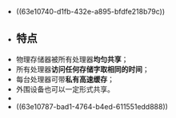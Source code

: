 - ((63e10740-d1fb-432e-a895-bfdfe218b79c))
- ## 特点
- 物理存储器被所有处理器**均匀共享**；
- 所有处理器**访问任何存储字取相同的时间**；
- 每台处理器可带**私有高速缓存**；
- 外围设备也可以一定形式共享。
-
- ((63e10787-bad1-4764-b4ed-611551edd888))